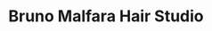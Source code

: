 ---
title: "Bruno Malfara Hair Studio"
url: /toronto/bruno-malfara-hair-studio/
shop: hairdresser
---